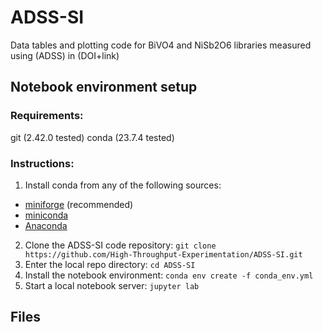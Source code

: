 # ADSS-SI
Data tables and plotting code for BiVO4 and NiSb2O6 libraries measured using (ADSS) in (DOI+link)

## Notebook environment setup 
### Requirements:
git (2.42.0 tested)
conda (23.7.4 tested)
### Instructions:
1. Install conda from any of the following sources:
- [miniforge](https://github.com/conda-forge/miniforge) (recommended)
- [miniconda](https://docs.conda.io/projects/miniconda/en/latest/)
- [Anaconda](https://docs.anaconda.com/free/anaconda/install/index.html)
2. Clone the ADSS-SI code repository: ```git clone https://github.com/High-Throughput-Experimentation/ADSS-SI.git```
3. Enter the local repo directory: ```cd ADSS-SI```
4. Install the notebook environment: ```conda env create -f conda_env.yml```
5. Start a local notebook server: ```jupyter lab```

## Files
